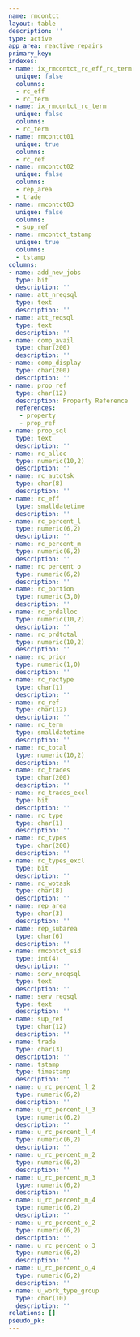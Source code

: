 ```yaml
---
name: rmcontct
layout: table
description: ''
type: active
app_area: reactive_repairs
primary_key: 
indexes:
- name: ix_rmcontct_rc_eff_rc_term
  unique: false
  columns:
  - rc_eff
  - rc_term
- name: ix_rmcontct_rc_term
  unique: false
  columns:
  - rc_term
- name: rmcontct01
  unique: true
  columns:
  - rc_ref
- name: rmcontct02
  unique: false
  columns:
  - rep_area
  - trade
- name: rmcontct03
  unique: false
  columns:
  - sup_ref
- name: rmcontct_tstamp
  unique: true
  columns:
  - tstamp
columns:
- name: add_new_jobs
  type: bit
  description: ''
- name: att_nreqsql
  type: text
  description: ''
- name: att_reqsql
  type: text
  description: ''
- name: comp_avail
  type: char(200)
  description: ''
- name: comp_display
  type: char(200)
  description: ''
- name: prop_ref
  type: char(12)
  description: Property Reference
  references:
   - property
   - prop_ref
- name: prop_sql
  type: text
  description: ''
- name: rc_alloc
  type: numeric(10,2)
  description: ''
- name: rc_autotsk
  type: char(8)
  description: ''
- name: rc_eff
  type: smalldatetime
  description: ''
- name: rc_percent_l
  type: numeric(6,2)
  description: ''
- name: rc_percent_m
  type: numeric(6,2)
  description: ''
- name: rc_percent_o
  type: numeric(6,2)
  description: ''
- name: rc_portion
  type: numeric(3,0)
  description: ''
- name: rc_prdalloc
  type: numeric(10,2)
  description: ''
- name: rc_prdtotal
  type: numeric(10,2)
  description: ''
- name: rc_prior
  type: numeric(1,0)
  description: ''
- name: rc_rectype
  type: char(1)
  description: ''
- name: rc_ref
  type: char(12)
  description: ''
- name: rc_term
  type: smalldatetime
  description: ''
- name: rc_total
  type: numeric(10,2)
  description: ''
- name: rc_trades
  type: char(200)
  description: ''
- name: rc_trades_excl
  type: bit
  description: ''
- name: rc_type
  type: char(1)
  description: ''
- name: rc_types
  type: char(200)
  description: ''
- name: rc_types_excl
  type: bit
  description: ''
- name: rc_wotask
  type: char(8)
  description: ''
- name: rep_area
  type: char(3)
  description: ''
- name: rep_subarea
  type: char(6)
  description: ''
- name: rmcontct_sid
  type: int(4)
  description: ''
- name: serv_nreqsql
  type: text
  description: ''
- name: serv_reqsql
  type: text
  description: ''
- name: sup_ref
  type: char(12)
  description: ''
- name: trade
  type: char(3)
  description: ''
- name: tstamp
  type: timestamp
  description: ''
- name: u_rc_percent_l_2
  type: numeric(6,2)
  description: ''
- name: u_rc_percent_l_3
  type: numeric(6,2)
  description: ''
- name: u_rc_percent_l_4
  type: numeric(6,2)
  description: ''
- name: u_rc_percent_m_2
  type: numeric(6,2)
  description: ''
- name: u_rc_percent_m_3
  type: numeric(6,2)
  description: ''
- name: u_rc_percent_m_4
  type: numeric(6,2)
  description: ''
- name: u_rc_percent_o_2
  type: numeric(6,2)
  description: ''
- name: u_rc_percent_o_3
  type: numeric(6,2)
  description: ''
- name: u_rc_percent_o_4
  type: numeric(6,2)
  description: ''
- name: u_work_type_group
  type: char(10)
  description: ''
relations: []
pseudo_pk: 
---
```


